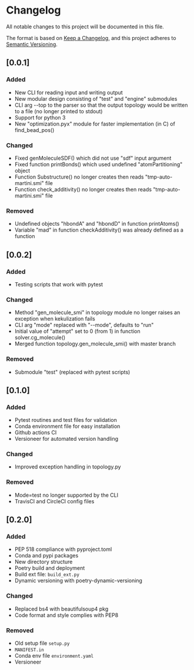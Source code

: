 # Changelog
All notable changes to this project will be documented in this file.

The format is based on [Keep a Changelog](https://keepachangelog.com/en/1.0.0/),
and this project adheres to [Semantic Versioning](https://semver.org/spec/v2.0.0.html).


## [0.0.1]
### Added
- New CLI for reading input and writing output
- New modular design consisting of "test" and "engine" submodules
- CLI arg --top to the parser so that the output topology would be written to a file (no longer printed to stdout)
- Support for python 3
- New "optimization.pyx" module for faster implementation (in C) of find_bead_pos()

### Changed
- Fixed genMoleculeSDF() which did not use "sdf" input argument
- Fixed function printBonds() which used undefined "atomPartitioning" object
- Function Substructure() no longer creates then reads "tmp-auto-martini.smi" file
- Function check_additivity() no longer creates then reads "tmp-auto-martini.smi" file

### Removed
- Undefined objects "hbondA" and "hbondD" in function printAtoms()
- Variable "mad" in function checkAdditivity() was already defined as a function

## [0.0.2]
### Added
- Testing scripts that work with pytest

### Changed
- Method "gen_molecule_smi" in topology module no longer raises an exception when kekulization fails
- CLI arg "mode" replaced with "--mode", defaults to "run"
- Initial value of "attempt" set to 0 (from 1) in function solver.cg_molecule()
- Merged function topology.gen_molecule_smi() with master branch

### Removed
- Submodule "test" (replaced with pytest scripts)

## [0.1.0]

### Added
- Pytest routines and test files for validation
- Conda environment file for easy installation
- Github actions CI
- Versioneer for automated version handling

### Changed
- Improved exception handling in topology.py

### Removed
- Mode=test no longer supported by the CLI
- TravisCI and CircleCI config files

## [0.2.0]

### Added
- PEP 518 compliance with pyproject.toml
- Conda and pypi packages
- New directory structure
- Poetry build and deployment
- Build ext file: `build_ext.py`
- Dynamic versioning with poetry-dynamic-versioning

### Changed
- Replaced bs4 with beautifulsoup4 pkg
- Code format and style complies with PEP8

### Removed
- Old setup file `setup.py` 
- `MANIFEST.in`
- Conda env file `environment.yaml`
- Versioneer
